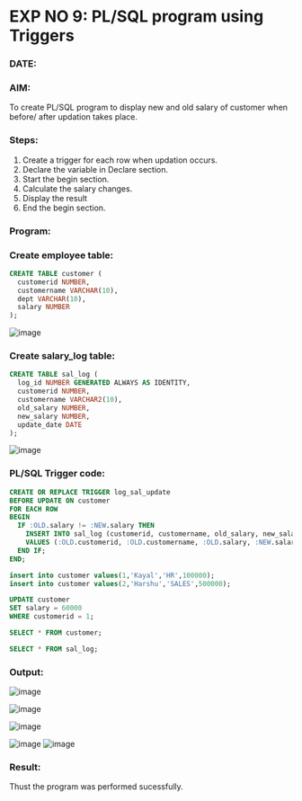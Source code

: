 # EXP NO 9: PL/SQL program using Triggers 
### DATE: 
### AIM: 
To create PL/SQL program to display new and old salary of customer when before/ after updation takes place. 

### Steps:
1. Create a trigger for each row when updation occurs.
2. Declare the variable in Declare section.
3. Start the begin section.
4. Calculate the salary changes.
5. Display the result 
6. End the begin section.

### Program:
### Create employee table:
```sql
CREATE TABLE customer (
  customerid NUMBER,
  customername VARCHAR(10),
  dept VARCHAR(10),
  salary NUMBER
);
```
![image](https://github.com/Kayalvizhi02/DBMS/assets/75413726/94b1af13-baee-4bbe-a70f-162ab76a291d)

### Create salary_log table:
```sql
CREATE TABLE sal_log (
  log_id NUMBER GENERATED ALWAYS AS IDENTITY,
  customerid NUMBER,
  customername VARCHAR2(10),
  old_salary NUMBER,
  new_salary NUMBER,
  update_date DATE
);
```
![image](https://github.com/Kayalvizhi02/DBMS/assets/75413726/368159c0-2d4a-456c-a27d-25319322207a)


### PL/SQL Trigger code:
```sql
CREATE OR REPLACE TRIGGER log_sal_update
BEFORE UPDATE ON customer
FOR EACH ROW
BEGIN
  IF :OLD.salary != :NEW.salary THEN
    INSERT INTO sal_log (customerid, customername, old_salary, new_salary, update_date)
    VALUES (:OLD.customerid, :OLD.customername, :OLD.salary, :NEW.salary, SYSDATE);
  END IF;
END;

insert into customer values(1,'Kayal','HR',100000);
insert into customer values(2,'Harshu','SALES',500000);

UPDATE customer
SET salary = 60000
WHERE customerid = 1;

SELECT * FROM customer;

SELECT * FROM sal_log;
```
### Output:

![image](https://github.com/Kayalvizhi02/DBMS/assets/75413726/adc5fbef-45ad-4b7c-a1d6-97153229df57)

![image](https://github.com/Kayalvizhi02/DBMS/assets/75413726/a3f6ede1-00ce-4e24-968e-fb5029265329)

![image](https://github.com/Kayalvizhi02/DBMS/assets/75413726/060f29e8-d91c-4de4-ad8c-313982075741)

![image](https://github.com/Kayalvizhi02/DBMS/assets/75413726/3240e506-6c45-43e5-868e-f65db26e2f21)
![image](https://github.com/Kayalvizhi02/DBMS/assets/75413726/ff7db464-384e-482e-802c-21dfa2573768)


### Result:
Thust the program was performed sucessfully.
